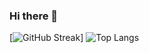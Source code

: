 ### Hi there 👋

[![GitHub Streak](https://streak-stats.demolab.com/?user=ItsAlphaHelix&theme=dark)]
![Top Langs](https://github-readme-stats.vercel.app/api/top-langs/?username=ItsAlphaHelix)

